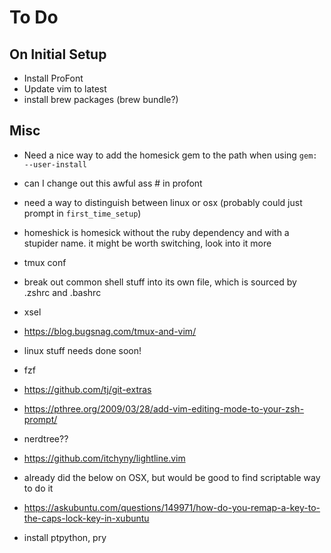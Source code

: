 # To Do

## On Initial Setup 
* Install ProFont 
* Update vim to latest
* install brew packages (brew bundle?)

## Misc
* Need a nice way to add the homesick gem to the path when using `gem: --user-install`
* can I change out this awful ass # in profont
* need a way to distinguish between linux or osx (probably could just prompt in `first_time_setup`) 
* homeshick is homesick without the ruby dependency and with a stupider name. it might be worth switching, look into it more

* tmux conf
* break out common shell stuff into its own file, which is sourced by .zshrc and .bashrc
* xsel 
* https://blog.bugsnag.com/tmux-and-vim/
* linux stuff needs done soon!
* fzf
* https://github.com/tj/git-extras
* https://pthree.org/2009/03/28/add-vim-editing-mode-to-your-zsh-prompt/
* nerdtree?? 
* https://github.com/itchyny/lightline.vim

* already did the below on OSX, but would be good to find scriptable way to do it
* https://askubuntu.com/questions/149971/how-do-you-remap-a-key-to-the-caps-lock-key-in-xubuntu
* install ptpython, pry 
